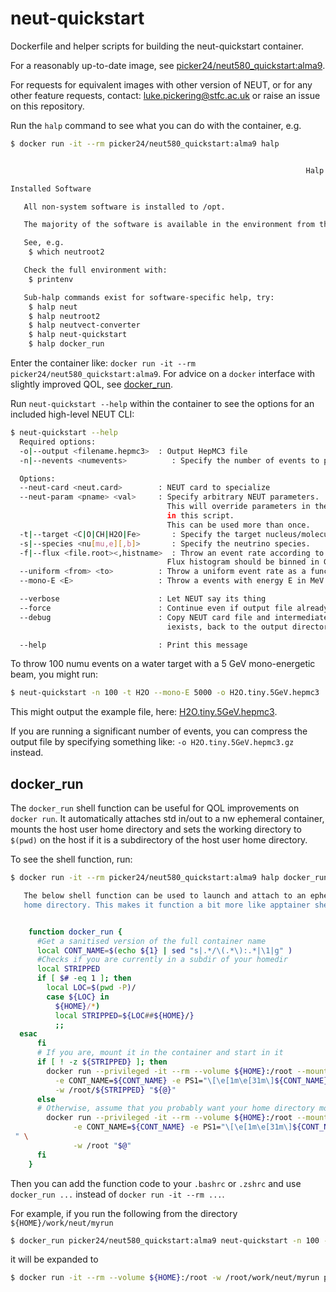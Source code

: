 # neut-quickstart

Dockerfile and helper scripts for building the neut-quickstart container.

For a reasonably up-to-date image, see [picker24/neut580_quickstart:alma9](https://hub.docker.com/repository/docker/picker24/neut580_quickstart/general).

For requests for equivalent images with other version of NEUT, or for any other feature requests, contact: luke.pickering@stfc.ac.uk or raise an issue on this repository.

Run the `halp` command to see what you can do with the container, e.g.

```bash
$ docker run -it --rm picker24/neut580_quickstart:alma9 halp


                                                                  Halp

Installed Software

   All non-system software is installed to /opt.

   The majority of the software is available in the environment from the start.

   See, e.g.
    $ which neutroot2

   Check the full environment with:
    $ printenv

   Sub-halp commands exist for software-specific help, try:
    $ halp neut
    $ halp neutroot2
    $ halp neutvect-converter
    $ halp neut-quickstart
    $ halp docker_run
```

Enter the container like: `docker run -it --rm picker24/neut580_quickstart:alma9`. 
For advice on a `docker` interface with slightly improved QOL, see [docker_run](#docker_run).

Run `neut-quickstart --help` within the container to see the options for an included high-level NEUT CLI:

```bash
$ neut-quickstart --help
  Required options:
  -o|--output <filename.hepmc3>  : Output HepMC3 file
  -n|--nevents <numevents>          : Specify the number of events to process or generate.

  Options:
  --neut-card <neut.card>        : NEUT card to specialize
  --neut-param <pname> <val>     : Specify arbitrary NEUT parameters.
                                   This will override parameters in the base card or set elsewhere 
                                   in this script.
                                   This can be used more than once.
  -t|--target <C|O|CH|H2O|Fe>       : Specify the target nucleus/molecule.
  -s|--species <nu[mu,e][,b]>       : Specify the neutrino species.
  -f|--flux <file.root><,histname>  : Throw an event rate according to flux * cross section. 
                                   Flux histogram should be binned in GeV.
  --uniform <from> <to>          : Throw a uniform event rate as a function of energy in MeV.
  --mono-E <E>                   : Throw a events with energy E in MeV.

  --verbose                      : Let NEUT say its thing
  --force                        : Continue even if output file already exists
  --debug                        : Copy NEUT card file and intermediate neutvect.root file, if it
                                   iexists, back to the output directory.

  --help                         : Print this message
```

To throw 100 numu events on a water target with a 5 GeV mono-energetic beam, you might run:

```bash
$ neut-quickstart -n 100 -t H2O --mono-E 5000 -o H2O.tiny.5GeV.hepmc3
```

This might output the example file, here: [H2O.tiny.5GeV.hepmc3](H2O.tiny.5GeV.hepmc3).

If you are running a significant number of events, you can compress the output file by specifying 
something like: `-o H2O.tiny.5GeV.hepmc3.gz` instead.

## docker_run

The `docker_run` shell function can be useful for QOL improvements on `docker run`. It automatically
attaches std in/out to a nw ephemeral container, mounts the host user home directory and sets 
the working directory to `$(pwd)` on the host if it is a subdirectory of the host user home directory.

To see the shell function, run: 

```bash
$ docker run -it --rm picker24/neut580_quickstart:alma9 halp docker_run

   The below shell function can be used to launch and attach to an ephemeral docker container while bind mounting the host users'
   home directory. This makes it function a bit more like apptainer shell from a user's perspective.


    function docker_run {
      #Get a sanitised version of the full container name
      local CONT_NAME=$(echo ${1} | sed "s|.*/\(.*\):.*|\1|g" )
      #Checks if you are currently in a subdir of your homedir
      local STRIPPED
      if [ $# -eq 1 ]; then
        local LOC=$(pwd -P)/
        case ${LOC} in
          ${HOME}/*)
          local STRIPPED=${LOC##${HOME}/}
          ;;
  esac
      fi
      # If you are, mount it in the container and start in it
      if [ ! -z ${STRIPPED} ]; then
        docker run --privileged -it --rm --volume ${HOME}:/root --mount type=volume,src=docker_scratch,dst=/scratch \
          -e CONT_NAME=${CONT_NAME} -e PS1="\[\e[1m\e[31m\]${CONT_NAME}\[\e(B\e[m\]:\[\e[1m\e[32m\]\$(basename \$(pwd)) $\[\e(B\e[m\] " \
          -w /root/${STRIPPED} "${@}"
      else
      # Otherwise, assume that you probably want your home directory mounted
        docker run --privileged -it --rm --volume ${HOME}:/root --mount type=volume,src=docker_scratch,dst=/scratch \
              -e CONT_NAME=${CONT_NAME} -e PS1="\[\e[1m\e[31m\]${CONT_NAME}\[\e(B\e[m\]:\[\e[1m\e[32m\]\$(basename \$(pwd)) $\[\e(B\e[m\]
 " \
              -w /root "$@"
      fi
    }
```

Then you can add the function code to your `.bashrc` or `.zshrc` and use `docker_run ...` instead of `docker run -it --rm ...`.

For example, if you run the following from the directory `${HOME}/work/neut/myrun`

```bash
$ docker_run picker24/neut580_quickstart:alma9 neut-quickstart -n 100 -t H2O -o H2O.tiny.hepmc3
```

it will be expanded to

```bash
$ docker run -it --rm --volume ${HOME}:/root -w /root/work/neut/myrun picker24/neut580_quickstart:alma9 neut-quickstart -n 100 -t H2O -o H2O.tiny.hepmc3
```